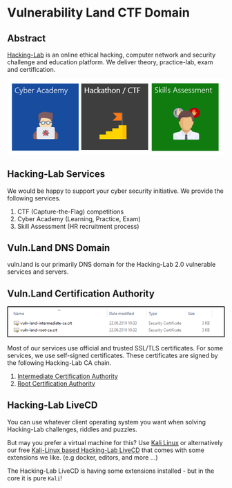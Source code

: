 # Vulnerability Land CTF Domain
## Abstract
[Hacking-Lab](https://www.hacking-lab.com) is an online ethical hacking, computer network and security challenge and education platform. We deliver theory, practice-lab, exam and certification. 

![services](./img/hl2.png)

## Hacking-Lab Services
We would be happy to support your cyber security initiative. We provide the following services. 

1. CTF (Capture-the-Flag) competitions
2. Cyber Academy (Learning, Practice, Exam)
3. Skill Assessment (HR recruitment process)


## Vuln.Land DNS Domain
vuln.land is our primarily DNS domain for the Hacking-Lab 2.0 vulnerable services and servers. 

## Vuln.Land Certification Authority
![CA Certs](./img/ca.png)

Most of our services use official and trusted SSL/TLS certificates. For some services, we use self-signed certificates. These certificates are signed by the following Hacking-Lab CA chain. 

1. [Intermediate Certification Authority](./cacerts/vuln-land-intermediate-ca.crt) 
2. [Root Certification Authority](./cacerts/vuln-land-root-ca.crt)

## Hacking-Lab LiveCD
You can use whatever client operating system you want when solving Hacking-Lab challenges, riddles and puzzles. 

But may you prefer a virtual machine for this? Use [Kali Linux](https://www.kali.org/) or alternatively our free [Kali-Linux based Hacking-Lab LiveCD](https://github.com/Hacking-Lab/hl-livecd) that comes with some extensions we like. (e.g docker, editors, and more ...)

The Hacking-Lab LiveCD is having some extensions installed - but in the core it is pure `Kali`!





